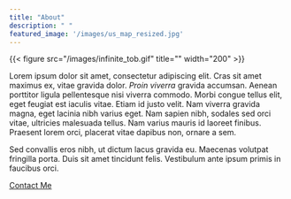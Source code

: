 ```yaml
---
title: "About"
description: " "
featured_image: '/images/us_map_resized.jpg'
---
```

{{< figure src="/images/infinite_tob.gif" title="" width="200" >}}


Lorem ipsum dolor sit amet, consectetur adipiscing elit. Cras sit amet maximus ex, vitae gravida dolor. _Proin viverra_ gravida accumsan. Aenean porttitor ligula pellentesque nisi viverra commodo. Morbi congue tellus elit, eget feugiat est iaculis vitae. Etiam id justo velit. Nam viverra gravida magna, eget lacinia nibh varius eget. Nam sapien nibh, sodales sed orci vitae, ultricies malesuada tellus. Nam varius mauris id laoreet finibus. Praesent lorem orci, placerat vitae dapibus non, ornare a sem.

Sed convallis eros nibh, ut dictum lacus gravida eu. Maecenas volutpat fringilla porta. Duis sit amet tincidunt felis. Vestibulum ante ipsum primis in faucibus orci.


[Contact Me](/resume_contact)
